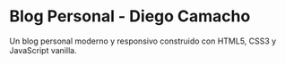 # Blog Personal - Diego Camacho

Un blog personal moderno y responsivo construido con HTML5, CSS3 y JavaScript vanilla. 